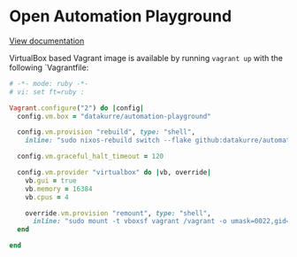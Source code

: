 # Open Automation Playground

[View documentation](https://datakurre.github.io/automation-playground/)

VirtualBox based Vagrant image is available by running `vagrant up` with the following `Vagrantfile:

```ruby
# -*- mode: ruby -*-
# vi: set ft=ruby :

Vagrant.configure("2") do |config|
  config.vm.box = "datakurre/automation-playground"

  config.vm.provision "rebuild", type: "shell",
    inline: "sudo nixos-rebuild switch --flake github:datakurre/automation-playground/main#vagrant"

  config.vm.graceful_halt_timeout = 120

  config.vm.provider "virtualbox" do |vb, override|
    vb.gui = true
    vb.memory = 16384
    vb.cpus = 4

    override.vm.provision "remount", type: "shell",
      inline: "sudo mount -t vboxsf vagrant /vagrant -o umask=0022,gid=1000,uid=1000"
  end

end
```
